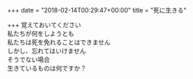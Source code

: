 +++
date = "2018-02-14T00:29:47+00:00"
title = "死に生きる"

+++
覚えておいてください  
私たちが何をしようとも  
私たちは死を免れることはできません  
しかし、忘れてはいけません  
そうでない場合  
生きているものは何ですか？  
